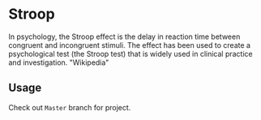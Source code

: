 # Stroop
In psychology, the Stroop effect is the delay in reaction time between congruent and incongruent stimuli. The effect has been used to create a psychological test (the Stroop test) that is widely used in clinical practice and investigation.
"Wikipedia"

## Usage
Check out `Master` branch for project.
